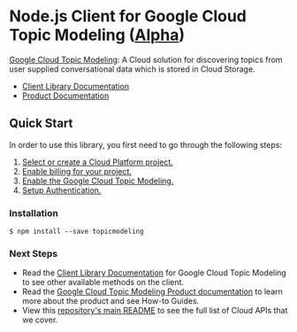# Node.js Client for Google Cloud Topic Modeling ([Alpha](https://github.com/GoogleCloudPlatform/google-cloud-node#versioning))

[Google Cloud Topic Modeling][Product Documentation]:
A Cloud solution for discovering topics from user supplied conversational
data which is stored in Cloud Storage.
- [Client Library Documentation][]
- [Product Documentation][]

## Quick Start
In order to use this library, you first need to go through the following
steps:

1. [Select or create a Cloud Platform project.](https://console.cloud.google.com/project)
2. [Enable billing for your project.](https://cloud.google.com/billing/docs/how-to/modify-project#enable_billing_for_a_project)
3. [Enable the Google Cloud Topic Modeling.](https://console.cloud.google.com/apis/library/topicmodeling.googleapis.com)
4. [Setup Authentication.](https://googlecloudplatform.github.io/google-cloud-node/#/docs/google-cloud/master/guides/authentication)

### Installation
```
$ npm install --save topicmodeling
```

### Next Steps
- Read the [Client Library Documentation][] for Google Cloud Topic Modeling
  to see other available methods on the client.
- Read the [Google Cloud Topic Modeling Product documentation][Product Documentation]
  to learn more about the product and see How-to Guides.
- View this [repository's main README](https://github.com/GoogleCloudPlatform/google-cloud-node/blob/master/README.md)
  to see the full list of Cloud APIs that we cover.

[Client Library Documentation]: https://googlecloudplatform.github.io/google-cloud-node/#/docs/topicmodeling
[Product Documentation]: https://cloud.google.com/topicmodeling
